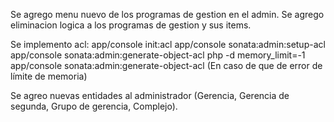 Se agrego menu nuevo de los programas de gestion en el admin.
Se agrego eliminacion logica a los programas de gestion y sus items.

Se implemento acl:
app/console init:acl
app/console sonata:admin:setup-acl
app/console sonata:admin:generate-object-acl
php -d memory_limit=-1 app/console sonata:admin:generate-object-acl (En caso de que de error de límite de memoria)

Se agreo nuevas entidades al administrador (Gerencia, Gerencia de segunda, Grupo de gerencia, Complejo).